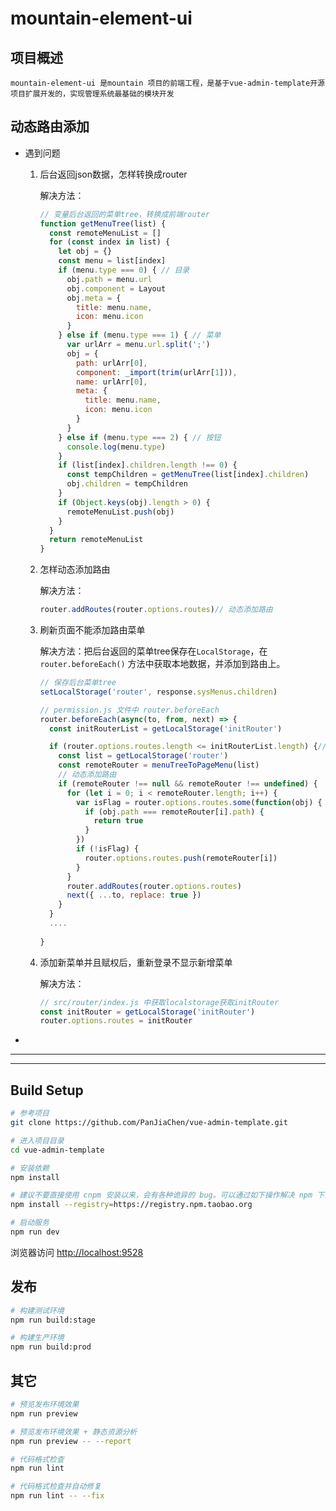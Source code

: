 # mountain-element-ui

## 项目概述

```
mountain-element-ui 是mountain 项目的前端工程，是基于vue-admin-template开源项目扩展开发的，实现管理系统最基础的模块开发
```

## 动态路由添加

* 遇到问题

  1. 后台返回json数据，怎样转换成router

     解决方法：

     ```javascript
     // 变量后台返回的菜单tree，转换成前端router
     function getMenuTree(list) {
       const remoteMenuList = []
       for (const index in list) {
         let obj = {}
         const menu = list[index]
         if (menu.type === 0) { // 目录
           obj.path = menu.url
           obj.component = Layout
           obj.meta = {
             title: menu.name,
             icon: menu.icon
           }
         } else if (menu.type === 1) { // 菜单
           var urlArr = menu.url.split(';')
           obj = {
             path: urlArr[0],
             component: _import(trim(urlArr[1])),
             name: urlArr[0],
             meta: {
               title: menu.name,
               icon: menu.icon
             }
           }
         } else if (menu.type === 2) { // 按钮
           console.log(menu.type)
         }
         if (list[index].children.length !== 0) {
           const tempChildren = getMenuTree(list[index].children)
           obj.children = tempChildren
         }
         if (Object.keys(obj).length > 0) {
           remoteMenuList.push(obj)
         }
       }
       return remoteMenuList
     }
     ```

     

  2. 怎样动态添加路由

     解决方法：

     ```javascript
     router.addRoutes(router.options.routes)// 动态添加路由
     ```

     

  3. 刷新页面不能添加路由菜单

     解决方法：把后台返回的菜单tree保存在`LocalStorage`，在`router.beforeEach()` 方法中获取本地数据，并添加到路由上。

     ```javascript
     // 保存后台菜单tree
     setLocalStorage('router', response.sysMenus.children)
     
     // permission.js 文件中 router.beforeEach
     router.beforeEach(async(to, from, next) => {
       const initRouterList = getLocalStorage('initRouter')
     
       if (router.options.routes.length <= initRouterList.length) {// 必须添加，否则死循环
         const list = getLocalStorage('router')
         const remoteRouter = menuTreeToPageMenu(list)
         // 动态添加路由
         if (remoteRouter !== null && remoteRouter !== undefined) {
           for (let i = 0; i < remoteRouter.length; i++) {
             var isFlag = router.options.routes.some(function(obj) {
               if (obj.path === remoteRouter[i].path) {
                 return true
               }
             })
             if (!isFlag) {
               router.options.routes.push(remoteRouter[i])
             }
           }
           router.addRoutes(router.options.routes)
           next({ ...to, replace: true })
         }
       }
       ....
       
     }
     
     ```

     

  4. 添加新菜单并且赋权后，重新登录不显示新增菜单

     解决方法：

     ```javascript
     // src/router/index.js 中获取localstorage获取initRouter
     const initRouter = getLocalStorage('initRouter')
     router.options.routes = initRouter
     ```

     

* 



----

---

## Build Setup

```bash
# 参考项目
git clone https://github.com/PanJiaChen/vue-admin-template.git

# 进入项目目录
cd vue-admin-template

# 安装依赖
npm install

# 建议不要直接使用 cnpm 安装以来，会有各种诡异的 bug。可以通过如下操作解决 npm 下载速度慢的问题
npm install --registry=https://registry.npm.taobao.org

# 启动服务
npm run dev
```

浏览器访问 [http://localhost:9528](http://localhost:9528)

## 发布

```bash
# 构建测试环境
npm run build:stage

# 构建生产环境
npm run build:prod
```

## 其它

```bash
# 预览发布环境效果
npm run preview

# 预览发布环境效果 + 静态资源分析
npm run preview -- --report

# 代码格式检查
npm run lint

# 代码格式检查并自动修复
npm run lint -- --fix
```

